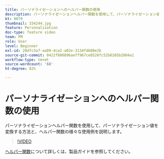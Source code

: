 ```yaml
---
title: パーソナライゼーションへのヘルパー関数の使用
description: パーソナライゼーションヘルパー関数を使用して、パーソナライゼーション値を変換する方法と、ヘルパー関数の様々な使用例を説明します。
kt: 8079
thumbnail: 334244.jpg
feature: Personalization
doc-type: feature video
team: PM
role: User
level: Beginner
exl-id: 20dfc3a7-aa09-4ca2-a02e-3134fd680e2b
source-git-commit: 0422f806896aeff967ce8526fc52b6265b2804a1
workflow-type: tm+mt
source-wordcount: '68'
ht-degree: 82%

---
```


# パーソナライゼーションへのヘルパー関数の使用

パーソナライゼーションヘルパー関数を使用して、パーソナライゼーション値を変換する方法と、ヘルパー関数の様々な使用例を説明します。

>[!VIDEO](https://video.tv.adobe.com/v/334244?quality=12)

[ヘルパー関数](https://experienceleague.adobe.com/docs/journey-optimizer/using/personalized-dynamic-content/personalization/build-expressions/functions/functions.html?lang=en)について詳しくは、製品ガイドを参照してください。
